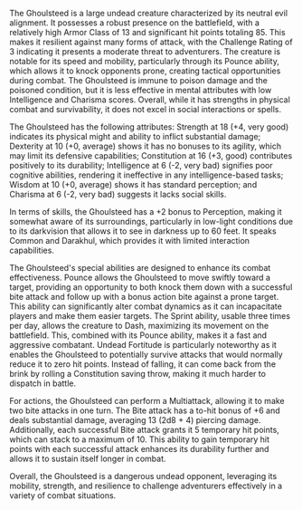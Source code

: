 The Ghoulsteed is a large undead creature characterized by its neutral evil alignment. It possesses a robust presence on the battlefield, with a relatively high Armor Class of 13 and significant hit points totaling 85. This makes it resilient against many forms of attack, with the Challenge Rating of 3 indicating it presents a moderate threat to adventurers. The creature is notable for its speed and mobility, particularly through its Pounce ability, which allows it to knock opponents prone, creating tactical opportunities during combat. The Ghoulsteed is immune to poison damage and the poisoned condition, but it is less effective in mental attributes with low Intelligence and Charisma scores. Overall, while it has strengths in physical combat and survivability, it does not excel in social interactions or spells.

The Ghoulsteed has the following attributes: Strength at 18 (+4, very good) indicates its physical might and ability to inflict substantial damage; Dexterity at 10 (+0, average) shows it has no bonuses to its agility, which may limit its defensive capabilities; Constitution at 16 (+3, good) contributes positively to its durability; Intelligence at 6 (-2, very bad) signifies poor cognitive abilities, rendering it ineffective in any intelligence-based tasks; Wisdom at 10 (+0, average) shows it has standard perception; and Charisma at 6 (-2, very bad) suggests it lacks social skills.

In terms of skills, the Ghoulsteed has a +2 bonus to Perception, making it somewhat aware of its surroundings, particularly in low-light conditions due to its darkvision that allows it to see in darkness up to 60 feet. It speaks Common and Darakhul, which provides it with limited interaction capabilities.

The Ghoulsteed's special abilities are designed to enhance its combat effectiveness. Pounce allows the Ghoulsteed to move swiftly toward a target, providing an opportunity to both knock them down with a successful bite attack and follow up with a bonus action bite against a prone target. This ability can significantly alter combat dynamics as it can incapacitate players and make them easier targets. The Sprint ability, usable three times per day, allows the creature to Dash, maximizing its movement on the battlefield. This, combined with its Pounce ability, makes it a fast and aggressive combatant. Undead Fortitude is particularly noteworthy as it enables the Ghoulsteed to potentially survive attacks that would normally reduce it to zero hit points. Instead of falling, it can come back from the brink by rolling a Constitution saving throw, making it much harder to dispatch in battle.

For actions, the Ghoulsteed can perform a Multiattack, allowing it to make two bite attacks in one turn. The Bite attack has a to-hit bonus of +6 and deals substantial damage, averaging 13 (2d8 + 4) piercing damage. Additionally, each successful Bite attack grants it 5 temporary hit points, which can stack to a maximum of 10. This ability to gain temporary hit points with each successful attack enhances its durability further and allows it to sustain itself longer in combat. 

Overall, the Ghoulsteed is a dangerous undead opponent, leveraging its mobility, strength, and resilience to challenge adventurers effectively in a variety of combat situations.